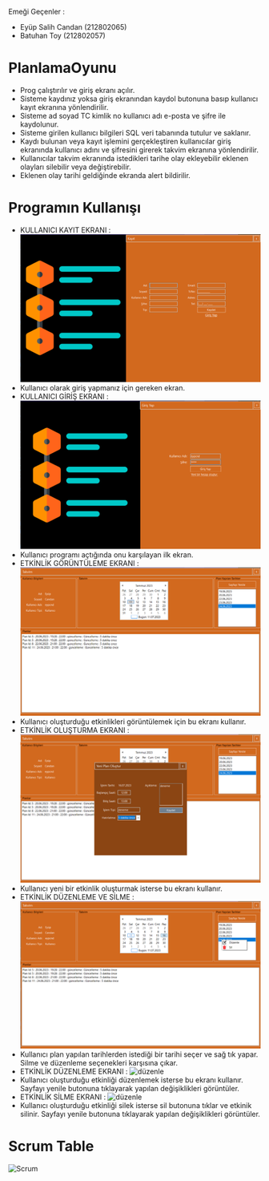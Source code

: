  Emeği Geçenler : 
- Eyüp Salih Candan (212802065)
- Batuhan Toy (212802057)
# PlanlamaOyunu
- Prog çalıştırılır ve giriş ekranı açılır.
- Sisteme kaydınız yoksa giriş ekranından kaydol butonuna basıp kullanıcı kayıt ekranına  yönlendirilir.
- Sisteme ad soyad TC kimlik no kullanıcı adı e-posta ve şifre ile kaydolunur.
- Sisteme girilen kullanıcı bilgileri SQL veri tabanında tutulur ve saklanır.
- Kaydı bulunan veya kayıt işlemini gerçekleştiren kullanıcılar giriş ekranında kullanıcı adını ve şifresini girerek takvim ekranına yönlendirilir.
- Kullanıcılar takvim ekranında istedikleri tarihe olay ekleyebilir eklenen olayları silebilir veya değiştirebilir.
- Eklenen olay tarihi geldiğinde ekranda alert bildirilir.
# Programın Kullanışı
 - KULLANICI KAYIT EKRANI :
![295d43a7-10c2-4f23-9990-52fbe220d497](https://github.com/eyp091/PlanlamaOyunu/blob/main/Foto%C4%9Fraflar/Ekran%20g%C3%B6r%C3%BCnt%C3%BCs%C3%BC%202023-07-11%20223441.png?raw=true)
- Kullanıcı olarak giriş yapmanız için gereken ekran.
 - KULLANICI GİRİŞ EKRANI :
  ![56bfa6c1-2e12-4312-8482-5be7882b635f](https://github.com/eyp091/PlanlamaOyunu/blob/main/Foto%C4%9Fraflar/Ekran%20g%C3%B6r%C3%BCnt%C3%BCs%C3%BC%202023-07-11%20223504.png?raw=true)
- Kullanıcı programı açtığında onu karşılayan ilk ekran.
 - ETKİNLİK GÖRÜNTÜLEME EKRANI :
     ![d88620f9-93a3-4ad0-969e-0c47ca4fcfbe](https://github.com/eyp091/PlanlamaOyunu/blob/main/Foto%C4%9Fraflar/Ekran%20g%C3%B6r%C3%BCnt%C3%BCs%C3%BC%202023-07-11%20223534.png?raw=true)
- Kullanıcı oluşturduğu etkinlikleri görüntülemek için bu ekranı kullanır.
- ETKİNLİK OLUŞTURMA EKRANI :
![2e3ae1ea-ab97-4395-a3f7-d6bce05bf618](https://github.com/eyp091/PlanlamaOyunu/blob/main/Foto%C4%9Fraflar/Ekran%20g%C3%B6r%C3%BCnt%C3%BCs%C3%BC%202023-07-11%20223610.png?raw=true)
- Kullanıcı yeni bir etkinlik oluşturmak isterse bu ekranı kullanır.
- ETKİNLİK DÜZENLEME VE SİLME :
![düzenleSilme](https://github.com/eyp091/PlanlamaOyunu/blob/main/Foto%C4%9Fraflar/Ekran%20g%C3%B6r%C3%BCnt%C3%BCs%C3%BC%202023-07-11%20223725.png?raw=true)
- Kullanıcı plan yapılan tarihlerden istediği bir tarihi seçer ve sağ tık yapar. Silme ve düzenleme seçenekleri karşısına çıkar.
- ETKİNLİK DÜZENLEME EKRANI :
![düzenle]([https://github.com/eyp091/PlanlamaOyunu/blob/main/Foto%C4%9Fraflar/Ekran%20g%C3%B6r%C3%BCnt%C3%BCs%C3%BC%202023-07-11%20223610.png?raw=true](https://github.com/eyp091/PlanlamaOyunu/blob/main/Foto%C4%9Fraflar/Ekran%20g%C3%B6r%C3%BCnt%C3%BCs%C3%BC%202023-07-11%20223635.png?raw=true))
- Kullanıcı oluşturduğu etkinliği düzenlemek isterse bu ekranı kullanır. Sayfayı yenile butonuna tıklayarak yapılan değişiklikleri görüntüler.
- ETKİNLİK SİLME EKRANI :
![düzenle]([https://github.com/eyp091/PlanlamaOyunu/blob/main/Foto%C4%9Fraflar/Ekran%20g%C3%B6r%C3%BCnt%C3%BCs%C3%BC%202023-07-11%20223610.png?raw=true](https://github.com/eyp091/PlanlamaOyunu/blob/main/Foto%C4%9Fraflar/Ekran%20g%C3%B6r%C3%BCnt%C3%BCs%C3%BC%202023-07-11%20223635.png?raw=true))
- Kullanıcı oluşturduğu etkinliği silek isterse sil butonuna tıklar ve etkinik silinir. Sayfayı yenile butonuna tıklayarak yapılan değişiklikleri görüntüler.
# Scrum Table
![Scrum](https://github.com/eyp091/PlanlamaOyunu/assets/90304868/d15a815e-90a1-47d0-809a-0a147ee5cbad)



